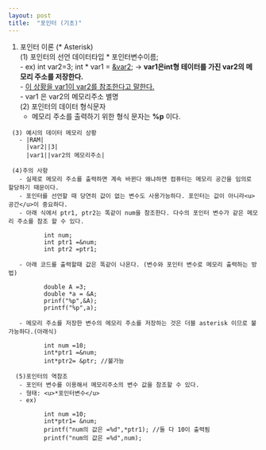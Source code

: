```yaml
---
layout: post
title:  "포인터 (기초)"
---
```

  
   1. 포인터 이론 (* Asterisk)  
     (1) 포인터의 선언  데이터타입 * 포인터변수이름;  
          - ex) int var2=3; 
                int * var1 = <u>&var2</u>; -> **var1은int형 테이터를 가진 var2의 메모리 주소를 저장한다.**  
          - <u>이 상황을 var1이 var2를 참조한다고 말한다.</u>  
          - var1 은 var2의 메모리주소 별명  
     (2) 포인터의 데이터 형식문자  
       - 메모리 주소를 출력하기 위한 형식 문자는 **%p** 이다.  
       
     (3) 예시의 데이터 메모리 상황  
       - |RAM|
         |var2||3|
         |var1||var2의 메모리주소|    
         
     (4)주의 사항  
       - 실제로 메모리 주소를 출력하면 계속 바뀐다 왜냐하면 컴퓨터는 메모리 공간을 임의로 할당하기 때문이다.
       - 포인터를 선언할 때 당연히 값이 없는 변수도 사용가능하다. 포인터는 값이 아니라<u>공간</u>이 중요하다.   
       - 아래 식에서 ptr1, ptr2는 똑같이 num을 참조한다. 다수의 포인터 변수가 같은 메모리 주소를 참조 할 수 있다.
          
              int num;
              int ptr1 =&num;
              int ptr2 =ptr1;  
          
       - 아래 코드를 출력할때 값은 똑같이 나온다. (변수와 포인터 변수로 메모리 출력하는 방법)
          
              double A =3;
              double *a = &A;
              prinf("%p",&A);
              printf("%p",a);    
              
       - 메모리 주소를 저장한 변수의 메모리 주소를 저장하는 것은 더블 asterisk 이므로 불가능하다.(아래식)  
             
              int num =10;
              int*ptr1 =&num;
              int*ptr2= &ptr; //불가능    
              
      (5)포인터의 역참조  
       - 포인터 변수를 이용해서 메모리주소의 변수 값을 참조할 수 있다.  
       - 형태: <u>*포인터변수</u>  
       - ex) 
          
              int num =10;
              int*ptr1= &num;              
              printf("num의 값은 =%d",*ptr1); //둘 다 10이 출력됨   
              printf("num의 값은 =%d",num);
              
             
